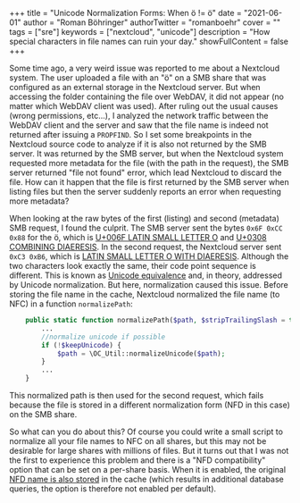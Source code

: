 +++
title = "Unicode Normalization Forms: When ö != ö"
date = "2021-06-01"
author = "Roman Böhringer"
authorTwitter = "romanboehr"
cover = ""
tags = ["sre"]
keywords = ["nextcloud", "unicode"]
description = "How special characters in file names can ruin your day."
showFullContent = false
+++

Some time ago, a very weird issue was reported to me about a Nextcloud system. The user uploaded a file with an "ö" on a SMB share that was configured as an external storage in the Nextcloud server. But when accessing the folder containing the file over WebDAV, it did not appear (no matter which WebDAV client was used). After ruling out the usual causes (wrong permissions, etc...), I analyzed the network traffic between the WebDAV client and the server and saw that the file name is indeed not returned after issuing a `PROPFIND`. So I set some breakpoints in the Nextcloud source code to analyze if it is also not returned by the SMB server.
It was returned by the SMB server, but when the Nextcloud system requested more metadata for the file (with the path in the request), the SMB server returned "file not found" error, which lead Nextcloud to discard the file.
How can it happen that the file is first returned by the SMB server when listing files but then the server suddenly reports an error when requesting more metadata?

When looking at the raw bytes of the first (listing) and second (metadata) SMB request, I found the culprit. The SMB server sent the bytes `0x6F 0xCC 0x88` for the ö, which is [U+006F LATIN SMALL LETTER O](https://www.fileformat.info/info/unicode/char/006f/index.htm) and [U+0308 COMBINING DIAERESIS](https://www.fileformat.info/info/unicode/char/0308/index.htm). In the second request, the Nextcloud server sent `0xC3 0xB6`, which is [LATIN SMALL LETTER O WITH DIAERESIS](https://www.fileformat.info/info/unicode/char/00f6/index.htm). Although the two characters look exactly the same, their code point sequence is different.
This is known as [Unicode equivalence](https://en.wikipedia.org/wiki/Unicode_equivalence) and, in theory, addressed by Unicode normalization. But here, normalization caused this issue. Before storing the file name in the cache, Nextcloud normalized the file name (to NFC) in a function `normalizePath`:

```php
	public static function normalizePath($path, $stripTrailingSlash = true, $isAbsolutePath = false, $keepUnicode = false) {
        ...
		//normalize unicode if possible
		if (!$keepUnicode) {
			$path = \OC_Util::normalizeUnicode($path);
		}
        ...
    }
```
This normalized path is then used for the second request, which fails because the file is stored in a different normalization form (NFD in this case) on the SMB share.

So what can you do about this? Of course you could write a small script to normalize all your file names to NFC on all shares, but this may not be desirable for large shares with millions of files. But it turns out that I was not the first to experience this problem and there is a "NFD compatibility" option that can be set on a per-share basis. When it is enabled, the original [NFD name is also stored](https://github.com/owncloud/core/issues/21365#issuecomment-173637039) in the cache (which results in additional database queries, the option is therefore not enabled per default).